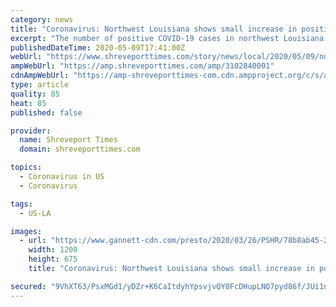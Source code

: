 ```yaml
---
category: news
title: "Coronavirus: Northwest Louisiana shows small increase in positive COVID-19 cases"
excerpt: "The number of positive COVID-19 cases in northwest Louisiana showed a small increase on Saturday. Check out this story on shreveporttimes.com:"
publishedDateTime: 2020-05-09T17:41:00Z
webUrl: "https://www.shreveporttimes.com/story/news/local/2020/05/09/northwest-louisiana-coronavirus-covid-19/3102840001/"
ampWebUrl: "https://amp.shreveporttimes.com/amp/3102840001"
cdnAmpWebUrl: "https://amp-shreveporttimes-com.cdn.ampproject.org/c/s/amp.shreveporttimes.com/amp/3102840001"
type: article
quality: 85
heat: 85
published: false

provider:
  name: Shreveport Times
  domain: shreveporttimes.com

topics:
  - Coronavirus in US
  - Coronavirus

tags:
  - US-LA

images:
  - url: "https://www.gannett-cdn.com/presto/2020/03/26/PSHR/78b8ab45-2a4a-48c4-8314-569d23027daa-7.jpg?auto=webp&crop=1959,1102,x0,y163&format=pjpg&width=1200"
    width: 1200
    height: 675
    title: "Coronavirus: Northwest Louisiana shows small increase in positive COVID-19 cases"

secured: "9VhXT63/PsxMGd1/yDZr+K6CaItdyhYpsvjvQY0FcDHupLNQ7pyd86f/JUi1n1HCb2mchgB+FLgFeQKI72WSK/KWPkJ2qzOGliHk8WbxtkYfOmcwJjo4Q10nyo1oJhUP88Tl4wf1clduwbZPcGLKRL6Bqdn6GeyT6hWYw7y/L3q44/UVE5PaVw3ZLmFLydoK6NXMOja+XlbktDMIqGU1Y4MP8ZuqE7Df13zFGIhWMmyus5GkXodMyY0rnFMsGQHkhKcosAqnHaRFkx/Ph6bHr+SZ3YXLs8CPP43mEFAdW6xPxqg8IJNm05BlrlesgAvmTd4BZj7VQrBn9STnoxwOX0pjfn+7cKP8TPV3AbHVRCi8kfBR3jQwZyJc9R1jbhgHmBATJ/S0haSkna4Rd551cKDjHzDnoAZ6FAGXyk3lnWFDjV3tvxPxUH5GcffyodvMNkxuNNxLagXCspE1ty2aBWC8YZljnQi5xecV6k5/IMU=;P3YhHVmASy86Tu30kKwM4g=="
---
```


